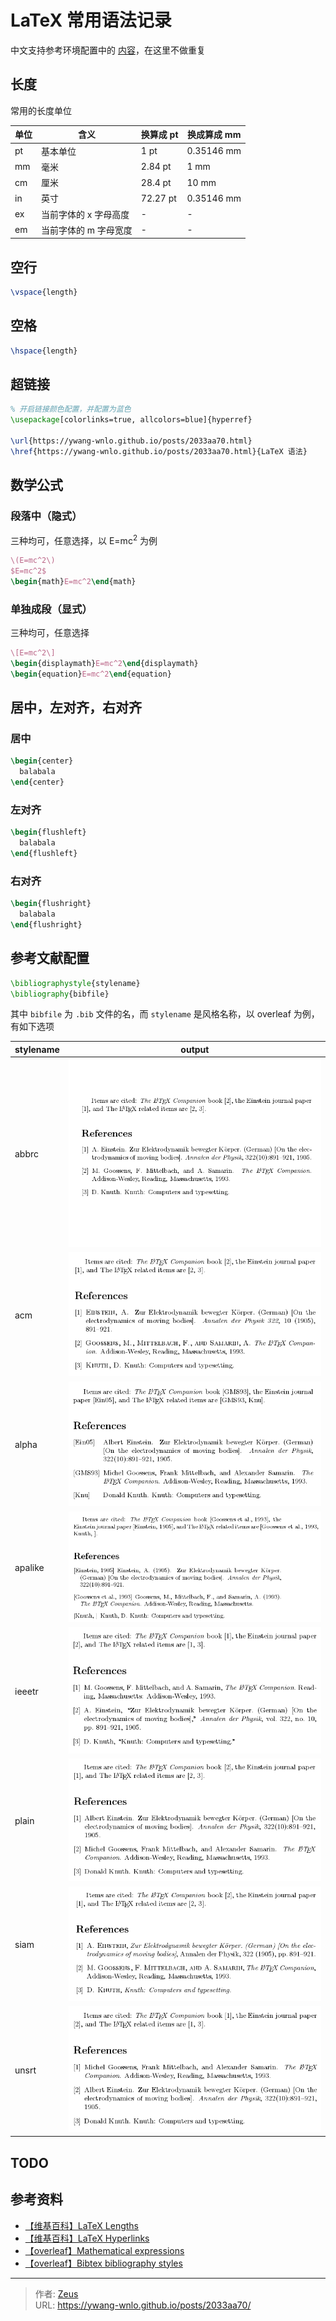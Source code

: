 # LaTeX 常用语法记录


中文支持参考环境配置中的 [内容](/posts/4f94956/#中文支持)，在这里不做重复

## 长度

常用的长度单位

| 单位 | 含义                  | 换算成 pt | 换成算成 mm |
| ---- | --------------------- | --------- | ----------- |
| pt   | 基本单位              | 1 pt      | 0.35146 mm  |
| mm   | 毫米                  | 2.84 pt   | 1 mm        |
| cm   | 厘米                  | 28.4 pt   | 10 mm       |
| in   | 英寸                  | 72.27 pt  | 0.35146 mm  |
| ex   | 当前字体的 x 字母高度 | -         | -           |
| em   | 当前字体的 m 字母宽度 | -         | -           |

## 空行

```tex
\vspace{length}
```

## 空格

```tex
\hspace{length}
```

## 超链接

```tex
% 开启链接颜色配置，并配置为蓝色
\usepackage[colorlinks=true, allcolors=blue]{hyperref}

\url{https://ywang-wnlo.github.io/posts/2033aa70.html}
\href{https://ywang-wnlo.github.io/posts/2033aa70.html}{LaTeX 语法}
```

## 数学公式

### 段落中（隐式）

三种均可，任意选择，以 E=mc<sup>2</sup> 为例

```tex
\(E=mc^2\)
$E=mc^2$
\begin{math}E=mc^2\end{math}
```

### 单独成段（显式）

三种均可，任意选择

```tex
\[E=mc^2\]
\begin{displaymath}E=mc^2\end{displaymath}
\begin{equation}E=mc^2\end{equation}
```

## 居中，左对齐，右对齐

### 居中

```tex
\begin{center}
  balabala
\end{center}
```

### 左对齐

```tex
\begin{flushleft}
  balabala
\end{flushleft}
```

### 右对齐

```tex
\begin{flushright}
  balabala
\end{flushright}
```

## 参考文献配置

```tex
\bibliographystyle{stylename}
\bibliography{bibfile}
```

其中 `bibfile` 为 `.bib` 文件的名，而 `stylename` 是风格名称，以 overleaf 为例，有如下选项

| stylename | output                                                          |
| --------- | --------------------------------------------------------------- |
| abbrc     | ![BibtexStylesAbbrc](/posts/2033aa70/BibtexStylesAbbrc.png)     |
| acm       | ![BibtexStylesAcm](/posts/2033aa70/BibtexStylesAcm.png)         |
| alpha     | ![BibtexStylesAlpha](/posts/2033aa70/BibtexStylesAlpha.png)     |
| apalike   | ![BibtexStylesApalike](/posts/2033aa70/BibtexStylesApalike.png) |
| ieeetr    | ![BibtexStylesIeeetr](/posts/2033aa70/BibtexStylesIeeetr.png)   |
| plain     | ![BibtexStylesPlain](/posts/2033aa70/BibtexStylesPlain.png)     |
| siam      | ![BibtexStylesSiam](/posts/2033aa70/BibtexStylesSiam.png)       |
| unsrt     | ![BibtexStylesUnsrt](/posts/2033aa70/BibtexStylesUnsrt.png)     |

## TODO

## 参考资料

- [【维基百科】LaTeX Lengths](https://en.wikibooks.org/wiki/LaTeX/Lengths)
- [【维基百科】LaTeX Hyperlinks](https://en.wikibooks.org/wiki/LaTeX/Hyperlinks)
- [【overleaf】Mathematical expressions](https://www.overleaf.com/learn/latex/Mathematical_expressions)
- [【overleaf】Bibtex bibliography styles](https://www.overleaf.com/learn/latex/Bibtex_bibliography_styles)


---

> 作者: [Zeus](https://github.com/ywang-wnlo)  
> URL: https://ywang-wnlo.github.io/posts/2033aa70/  

